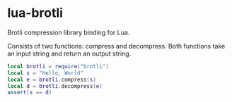 # lua-brotli
Brotli compression library binding for Lua.

Consists of two functions: compress and decompress.
Both functions take an input string and return an output string.

```lua
local brotli = require("brotli")
local s = "Hello, World"
local e = brotli.compress(s)
local d = brotli.decompress(e)
assert(s == d)
```
